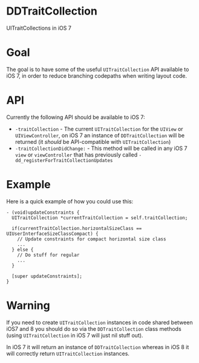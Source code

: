 # DDTraitCollection
UITraitCollections in iOS 7

# Goal
The goal is to have some of the useful `UITraitCollection` API available to iOS 7, in order to reduce branching codepaths when writing layout code.

# API
Currently the following API should be available to iOS 7:

* `-traitCollection` - The current `UITraitCollection` for the `UIView` or `UIViewController`, on iOS 7 an instance of `DDTraitCollection` will be returned (it *should* be API-compatible with `UITraitCollection`)
* `-traitCollectionDidChange:` - This method will be called in any iOS 7 `view` or `viewController` that has previously called `-dd_registerForTraitCollectionUpdates`

# Example
Here is a quick example of how you could use this:

```objc
- (void)updateConstraints {
  UITraitCollection *currentTraitCollection = self.traitCollection;
  
  if(currentTraitCollection.horizontalSizeClass == UIUserInterfaceSizeClassCompact) {
    // Update constraints for compact horizontal size class
    ...
  } else {
    // Do stuff for regular
    ...
  }

  [super updateConstraints];
}
```

# Warning
If you need to create `UITraitCollection` instances in code shared between iOS7 and 8 you should do so via the `DDTraitCollection` class methods (using `UITraitCollection` in iOS 7 will just nil stuff out).

In iOS 7 it will return an instance of `DDTraitCollection` whereas in iOS 8 it will correctly return `UITraitCollection` instances.

